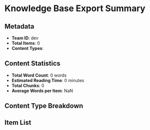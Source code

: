 # Knowledge Base Export Summary

## Metadata
- **Team ID**: dev
- **Total Items**: 0
- **Content Types**: 

## Content Statistics
- **Total Word Count**: 0 words
- **Estimated Reading Time**: 0 minutes
- **Total Chunks**: 0
- **Average Words per Item**: NaN

## Content Type Breakdown

## Item List
